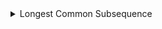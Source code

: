 <details>
<summary>Longest Common Subsequence</summary>
<br>
```python
s = "Python syntax highlighting"
print s
```
